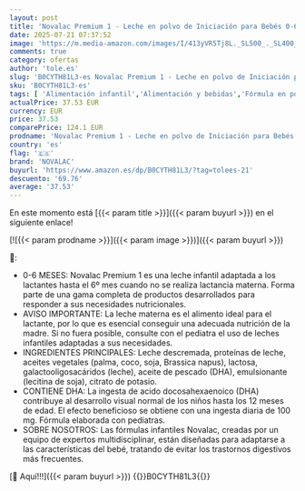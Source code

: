 ```yaml
---
layout: post
title: 'Novalac Premium 1 - Leche en polvo de Iniciación para Bebés 0-6 Meses. Contribuye al normal desarrollo. Fórmula Elaborada con Pediatras rica en DHA - 6 x 800 g'
date: 2025-07-21 07:37:52
image: 'https://m.media-amazon.com/images/I/413yVR5Tj8L._SL500_._SL400_.jpg'
comments: true
category: ofertas
author: 'tole.es'
slug: 'B0CYTH81L3-es Novalac Premium 1 - Leche en polvo de Iniciación para...'
sku: 'B0CYTH81L3-es'
tags: [ 'Alimentación infantil','Alimentación y bebidas','Fórmula en polvo para bebés','Fórmula para bebés y niños pequeños','bebés','novalac','🇪🇸', ]
actualPrice: 37.53 EUR
currency: EUR
price: 37.53
comparePrice: 124.1 EUR
prodname: 'Novalac Premium 1 - Leche en polvo de Iniciación para Bebés 0-6 Meses. Contribuye al normal desarrollo. Fórmula Elaborada con Pediatras rica en DHA - 6 x 800 g'
country: 'es'
flag: '🇪🇸'
brand: 'NOVALAC'
buyurl: 'https://www.amazon.es/dp/B0CYTH81L3/?tag=tolees-21'
descuento: '69.76'
average: '37.53'
---
```


En este momento está [{{< param title >}}]({{< param buyurl >}}) en el siguiente enlace!

[![{{< param prodname >}}]({{< param image >}})]({{< param buyurl >}})

🔎:

- 0-6 MESES: Novalac Premium 1 es una leche infantil adaptada a los lactantes hasta el 6º mes cuando no se realiza lactancia materna. Forma parte de una gama completa de productos desarrollados para responder a sus necesidades nutricionales.
- AVISO IMPORTANTE: La leche materna es el alimento ideal para el lactante, por lo que es esencial conseguir una adecuada nutrición de la madre. Si no fuera posible, consulte con el pediatra el uso de leches infantiles adaptadas a sus necesidades.
- INGREDIENTES PRINCIPALES: Leche descremada, proteínas de leche, aceites vegetales (palma, coco, soja, Brassica napus), lactosa, galactooligosacáridos (leche), aceite de pescado (DHA), emulsionante (lecitina de soja), citrato de potasio.
- CONTIENE DHA: La ingesta de acido docosahexaenoico (DHA) contribuye al desarrollo visual normal de los niños hasta los 12 meses de edad. El efecto beneficioso se obtiene con una ingesta diaria de 100 mg. Fórmula elaborada con pediatras.
- SOBRE NOSOTROS: Las fórmulas infantiles Novalac, creadas por un equipo de expertos multidisciplinar, están diseñadas para adaptarse a las características del bebé, tratando de evitar los trastornos digestivos más frecuentes.

[🛒 Aquí!!!]({{< param buyurl >}})
{{<world>}}B0CYTH81L3{{</world>}}
